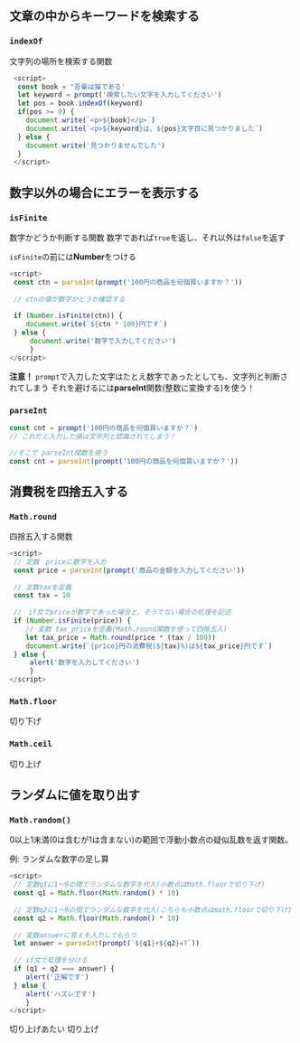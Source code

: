 ## 文章の中からキーワードを検索する

### `indexOf`
文字列の場所を検索する関数

```JavaScript
 <script>
  const book = "吾輩は猫である'
  let keyword = prompt('検索したい文字を入力してください')  
  let pos = book.indexOf(keyword)  
  if(pos >= 0) {
    document.write(`<p>${book}</p>`)  
    document.write(`<p>${keyword}は、${pos}文字目に見つかりました`)
  } else {
    document.write('見つかりませんでした')
  }
 </script>
```

## 数字以外の場合にエラーを表示する

### `isFinite`
数字かどうか判断する関数
数字であれば`true`を返し、それ以外は`false`を返す

`isFinite`の前には**Number**をつける
```JavaScript
<script>
 const ctn = parseInt(prompt('100円の商品を何個買いますか？'))
 
 // ctnの値が数字かどうか確認する
 
 if (Number.isFinite(ctn)) {
    document.write(`${ctn * 100}円です`)
 } else {
     document.write('数字で入力してください')
     }
</script>
```

**注意！**
`prompt`で入力した文字はたとえ数字であったとしても、文字列と判断されてしまう
それを避けるには**parseInt**関数(整数に変換する)を使う！

### `parseInt`

```JavaScript
const cnt = prompt('100円の商品を何個買いますか？')
// これだと入力した値は文字列と認識されてしまう！

//そこで parseInt関数を使う
const cnt = parseInt(prompt('100円の商品を何個買いますか？'))
```

## 消費税を四捨五入する

### `Math.round`
四捨五入する関数

``` JavaScript
<script>
 // 定数　priceに数字を入力
 const price = parseInt(prompt('商品の金額を入力してください'))
 
 // 定数taxを定義
 const tax = 10
 
 //　if文でpriceが数字であった場合と、そうでない場合の処理を記述
 if (Number.isFinite(price)) {
    // 変数 tax_priceを定義(Math.round関数を使って四捨五入)
    let tax_price = Math.round(price * (tax / 100))
    document.write(`{price}円の消費税(${tax}%)は${tax_price}円です`)
 } else {
     alert('数字を入力してください')
     }
</script>
```
### `Math.floor`
切り下げ

### `Math.ceil`
切り上げ

## ランダムに値を取り出す

### `Math.random()`
0以上1未満(0は含むが1は含まない)の範囲で浮動小数点の疑似乱数を返す関数。

例: ランダムな数字の足し算
```JavaScript
<script>
 // 定数q1に1〜9の間でランダムな数字を代入(小数点はMath.floorで切り下げ)
 const q1 = Math.floor(Math.random() * 10)
 
 // 定数q2に1〜9の間でランダムな数字を代入(こちらも小数点はmath.floorで切り下げ)
 const q2 = Math.floor(Math.random() * 10)
 
 // 変数answerに答えを入力してもらう
 let answer = parseInt(prompt(`${q1}+${q2}=?`))
 
 // if文で処理を分ける
 if (q1 + q2 === answer) {
    alert('正解です')
 } else { 
    alert('ハズレです')
    }
</script>
```

切り上げあたい
切り上げ
